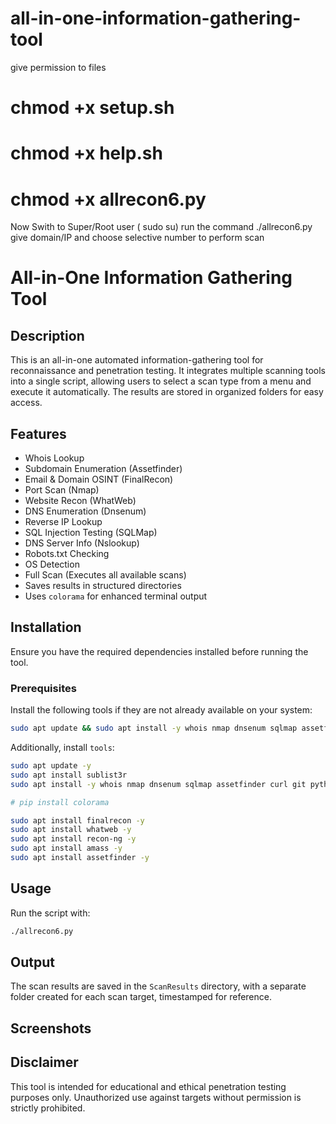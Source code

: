 # all-in-one-information-gathering-tool

give permission to files 
# chmod +x setup.sh
# chmod +x help.sh
# chmod +x allrecon6.py

Now  Swith to Super/Root user ( sudo su) 
run the command  ./allrecon6.py 
give domain/IP and choose selective number to perform scan 





# All-in-One Information Gathering Tool

## Description
This is an all-in-one automated information-gathering tool for reconnaissance and penetration testing. It integrates multiple scanning tools into a single script, allowing users to select a scan type from a menu and execute it automatically. The results are stored in organized folders for easy access.

## Features
- Whois Lookup
- Subdomain Enumeration (Assetfinder)
- Email & Domain OSINT (FinalRecon)
- Port Scan (Nmap)
- Website Recon (WhatWeb)
- DNS Enumeration (Dnsenum)
- Reverse IP Lookup
- SQL Injection Testing (SQLMap)
- DNS Server Info (Nslookup)
- Robots.txt Checking
- OS Detection
- Full Scan (Executes all available scans)
- Saves results in structured directories
- Uses `colorama` for enhanced terminal output

## Installation
Ensure you have the required dependencies installed before running the tool.

### Prerequisites
Install the following tools if they are not already available on your system:
```bash
sudo apt update && sudo apt install -y whois nmap dnsenum sqlmap assetfinder curl

```

Additionally, install `tools`:
```bash
sudo apt update -y
sudo apt install sublist3r
sudo apt install -y whois nmap dnsenum sqlmap assetfinder curl git python3-pip

# pip install colorama

sudo apt install finalrecon -y
sudo apt install whatweb -y
sudo apt install recon-ng -y
sudo apt install amass -y
sudo apt install assetfinder -y
```

## Usage
Run the script with:
```bash
./allrecon6.py
```


## Output
The scan results are saved in the `ScanResults` directory, with a separate folder created for each scan target, timestamped for reference.

## Screenshots




## Disclaimer
This tool is intended for educational and ethical penetration testing purposes only. Unauthorized use against targets without permission is strictly prohibited.

